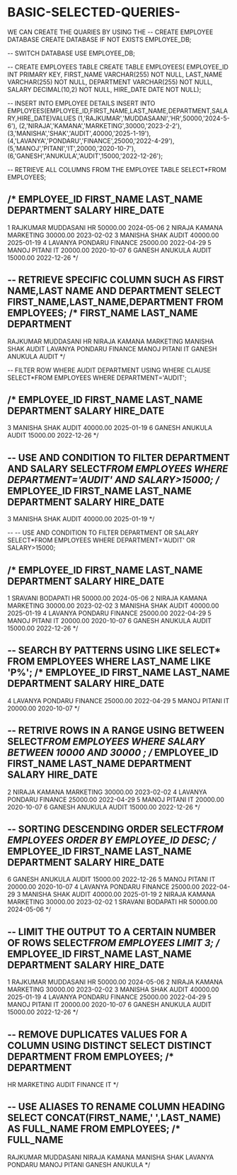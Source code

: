 # BASIC-SELECTED-QUERIES-
WE CAN CREATE THE QUARIES BY USING THE 
-- CREATE EMPLOYEE DATABASE 
CREATE DATABASE IF NOT EXISTS EMPLOYEE_DB;

-- SWITCH DATABASE
USE EMPLOYEE_DB;

-- CREATE EMPLOYEES TABLE
CREATE TABLE EMPLOYEES(
EMPLOYEE_ID INT PRIMARY KEY,
FIRST_NAME VARCHAR(255) NOT NULL,
LAST_NAME VARCHAR(255) NOT NULL,
DEPARTMENT VARCHAR(255) NOT NULL,
SALARY DECIMAL(10,2) NOT NULL,
HIRE_DATE DATE NOT NULL);

-- INSERT INTO EMPLOYEE DETAILS
INSERT INTO EMPLOYEES(EMPLOYEE_ID,FIRST_NAME,LAST_NAME,DEPARTMENT,SALARY,HIRE_DATE)VALUES
(1,'RAJKUMAR','MUDDASAANI','HR',50000,'2024-5-6'),
(2,'NIRAJA','KAMANA','MARKETING',30000,'2023-2-2'),
(3,'MANISHA','SHAK','AUDIT',40000,'2025-1-19'),
(4,'LAVANYA','PONDARU','FINANCE',25000,'2022-4-29'),
(5,'MANOJ','PITANI','IT',20000,'2020-10-7'),
(6,'GANESH','ANUKULA','AUDIT',15000,'2022-12-26');

-- RETRIEVE ALL COLUMNS FROM THE EMPLOYEE TABLE
SELECT*FROM EMPLOYEES;

/*
EMPLOYEE_ID FIRST_NAME	LAST_NAME   DEPARTMENT  SALARY      HIRE_DATE
-----------------------------------------------------------------------
1			RAJKUMAR	MUDDASANI	HR	        50000.00	2024-05-06
2			NIRAJA		KAMANA	    MARKETING	30000.00	2023-02-02
3			MANISHA		SHAK	    AUDIT	    40000.00	2025-01-19
4			LAVANYA		PONDARU	    FINANCE	    25000.00	2022-04-29
5			MANOJ		PITANI   	IT	        20000.00	2020-10-07
6			GANESH		ANUKULA 	AUDIT	    15000.00	2022-12-26
*/

-- RETRIEVE SPECIFIC COLUMN SUCH AS FIRST NAME,LAST NAME AND DEPARTMENT
SELECT FIRST_NAME,LAST_NAME,DEPARTMENT FROM EMPLOYEES;
/*
FIRST_NAME  LAST_NAME   DEPARTMENT
----------------------------------
RAJKUMAR	MUDDASANI	HR
NIRAJA		KAMANA		MARKETING
MANISHA		SHAK		AUDIT
LAVANYA		PONDARU		FINANCE
MANOJ		PITANI		IT
GANESH		ANUKULA		AUDIT
*/					

-- FILTER ROW WHERE AUDIT DEPARTMENT USING WHERE CLAUSE
SELECT*FROM EMPLOYEES WHERE DEPARTMENT='AUDIT';

/*
EMPLOYEE_ID FIRST_NAME	LAST_NAME   DEPARTMENT  SALARY      HIRE_DATE
-----------------------------------------------------------------------
3	     	MANISHA		SHAK		AUDIT		40000.00	2025-01-19
6	        GANESH		ANUKULA		AUDIT		15000.00	2022-12-26
*/

-- USE AND CONDITION TO FILTER DEPARTMENT AND SALARY
SELECT*FROM EMPLOYEES WHERE DEPARTMENT='AUDIT' AND SALARY>15000;
/*
EMPLOYEE_ID FIRST_NAME	LAST_NAME   DEPARTMENT  SALARY      HIRE_DATE
-----------------------------------------------------------------------
3		    MANISHA	    SHAK	    AUDIT	    40000.00	2025-01-19
*/

-- -- USE AND CONDITION TO FILTER DEPARTMENT OR SALARY
SELECT*FROM EMPLOYEES WHERE DEPARTMENT='AUDIT' OR SALARY>15000;

/*
EMPLOYEE_ID FIRST_NAME	LAST_NAME   DEPARTMENT  SALARY      HIRE_DATE
-----------------------------------------------------------------------
1			SRAVANI		BODAPATI	HR	        50000.00	2024-05-06
2			NIRAJA		KAMANA	    MARKETING	30000.00	2023-02-02
3			MANISHA		SHAK	    AUDIT	    40000.00	2025-01-19
4			LAVANYA		PONDARU	    FINANCE	    25000.00	2022-04-29
5			MANOJ		PITANI   	IT	        20000.00	2020-10-07
6			GANESH		ANUKULA 	AUDIT	    15000.00	2022-12-26
*/
 
 -- SEARCH BY PATTERNS USING LIKE 
 SELECT* FROM EMPLOYEES WHERE LAST_NAME LIKE 'P%';
 /*
EMPLOYEE_ID FIRST_NAME	LAST_NAME   DEPARTMENT  SALARY      HIRE_DATE
-----------------------------------------------------------------------
4			LAVANYA		PONDARU	    FINANCE	    25000.00	2022-04-29
5			MANOJ		PITANI   	IT	        20000.00	2020-10-07
*/

-- RETRIVE ROWS IN A RANGE USING BETWEEN
SELECT*FROM EMPLOYEES WHERE SALARY BETWEEN 10000 AND 30000 ;
/*
EMPLOYEE_ID FIRST_NAME	LAST_NAME   DEPARTMENT  SALARY      HIRE_DATE
-----------------------------------------------------------------------
2			NIRAJA		KAMANA	    MARKETING	30000.00	2023-02-02
4			LAVANYA		PONDARU	    FINANCE	    25000.00	2022-04-29
5			MANOJ		PITANI   	IT	        20000.00	2020-10-07
6			GANESH		ANUKULA 	AUDIT	    15000.00	2022-12-26
*/

-- SORTING DESCENDING ORDER
SELECT*FROM EMPLOYEES ORDER BY  EMPLOYEE_ID DESC;
/*
EMPLOYEE_ID FIRST_NAME	LAST_NAME   DEPARTMENT  SALARY      HIRE_DATE
-----------------------------------------------------------------------

6		GANESH		ANUKULA		AUDIT		15000.00	2022-12-26
5		MANOJ		PITANI		IT		 	20000.00	2020-10-07
4		LAVANYA		PONDARU		FINANCE		25000.00	2022-04-29
3		MANISHA		SHAK		AUDIT		40000.00	2025-01-19
2		NIRAJA		KAMANA		MARKETING	30000.00	2023-02-02
1		SRAVANI		BODAPATI	HR			50000.00	2024-05-06
*/					

-- LIMIT THE OUTPUT TO A CERTAIN NUMBER OF ROWS
SELECT*FROM EMPLOYEES LIMIT 3;
/*
EMPLOYEE_ID FIRST_NAME	LAST_NAME   DEPARTMENT  SALARY      HIRE_DATE
-----------------------------------------------------------------------
1			RAJKUMAR	MUDDASANI	HR	        50000.00	2024-05-06
2			NIRAJA		KAMANA	    MARKETING	30000.00	2023-02-02
3			MANISHA		SHAK	    AUDIT	    40000.00	2025-01-19
4			LAVANYA		PONDARU	    FINANCE	    25000.00	2022-04-29
5			MANOJ		PITANI   	IT	        20000.00	2020-10-07
6			GANESH		ANUKULA 	AUDIT	    15000.00	2022-12-26
*/

-- REMOVE DUPLICATES VALUES FOR A COLUMN USING DISTINCT
SELECT  DISTINCT DEPARTMENT FROM EMPLOYEES;
/*
DEPARTMENT
-----------
HR
MARKETING
AUDIT
FINANCE
IT
*/

-- USE ALIASES TO RENAME COLUMN HEADING
SELECT CONCAT(FIRST_NAME,' ',LAST_NAME) AS FULL_NAME FROM EMPLOYEES;
/*
FULL_NAME
----------------
RAJKUMAR MUDDASANI
NIRAJA KAMANA
MANISHA SHAK
LAVANYA PONDARU
MANOJ PITANI
GANESH ANUKULA
*/

